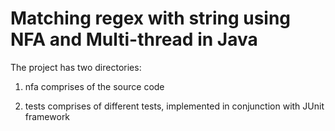 # Matching regex with string using NFA and Multi-thread in Java

The project has two directories:

1. nfa comprises of the source code

2. tests comprises of different tests, implemented in conjunction with JUnit framework